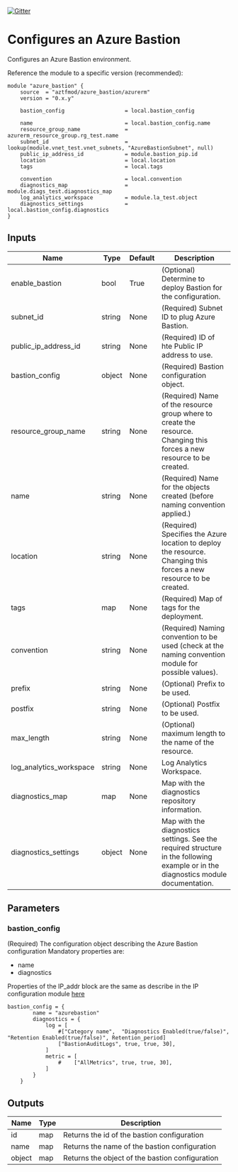 [![Gitter](https://badges.gitter.im/aztfmod/community.svg)](https://gitter.im/aztfmod/community?utm_source=badge&utm_medium=badge&utm_campaign=pr-badge)

# Configures an Azure Bastion

Configures an Azure Bastion environment. 

Reference the module to a specific version (recommended):
```hcl
module "azure_bastion" {
    source  = "aztfmod/azure_bastion/azurerm"
    version = "0.x.y"
    
    bastion_config                   = local.bastion_config
  
    name                             = local.bastion_config.name
    resource_group_name              = azurerm_resource_group.rg_test.name
    subnet_id                        = lookup(module.vnet_test.vnet_subnets, "AzureBastionSubnet", null)
    public_ip_address_id             = module.bastion_pip.id
    location                         = local.location
    tags                             = local.tags
    
    convention                       = local.convention 
    diagnostics_map                  = module.diags_test.diagnostics_map
    log_analytics_workspace          = module.la_test.object
    diagnostics_settings             = local.bastion_config.diagnostics
}
```

## Inputs 

| Name | Type | Default | Description |
| -- | -- | -- | -- |
| enable_bastion | bool | True | (Optional) Determine to deploy Bastion for the configuration. |
| subnet_id | string | None | (Required) Subnet ID to plug Azure Bastion. |
| public_ip_address_id | string | None | (Required) ID of hte Public IP address to use. |
| bastion_config | object | None |(Required) Bastion configuration object. | 
| resource_group_name | string | None | (Required) Name of the resource group where to create the resource. Changing this forces a new resource to be created. |
| name | string | None | (Required) Name for the objects created (before naming convention applied.) |
| location | string | None | (Required) Specifies the Azure location to deploy the resource. Changing this forces a new resource to be created.  |
| tags | map | None | (Required) Map of tags for the deployment.  |
| convention | string | None | (Required) Naming convention to be used (check at the naming convention module for possible values).  |
| prefix | string | None | (Optional) Prefix to be used. |
| postfix | string | None | (Optional) Postfix to be used. |
| max_length | string | None | (Optional) maximum length to the name of the resource. |
| log_analytics_workspace | string | None | Log Analytics Workspace. | 
| diagnostics_map | map | None | Map with the diagnostics repository information.  | 
| diagnostics_settings | object | None | Map with the diagnostics settings. See the required structure in the following example or in the diagnostics module documentation. | 

## Parameters

### bastion_config

(Required) The configuration object describing the Azure Bastion configuration
Mandatory properties are:
- name
- diagnostics

Properties of the IP_addr block are the same as describe in the IP configuration module [here](https://github.com/aztfmod/terraform-azurerm-caf-public-ip/blob/master/README.md)

```hcl
bastion_config = {
        name = "azurebastion"
        diagnostics = {
            log = [
                #["Category name",  "Diagnostics Enabled(true/false)", "Retention Enabled(true/false)", Retention_period] 
                ["BastionAuditLogs", true, true, 30],
            ]
            metric = [
                #    ["AllMetrics", true, true, 30],
            ]
        }
    }
```

## Outputs

| Name | Type | Description | 
| -- | -- | -- | 
| id | map | Returns the id of the bastion configuration |
| name | map | Returns the name of the bastion configuration |
| object | map | Returns the object of the bastion configuration |